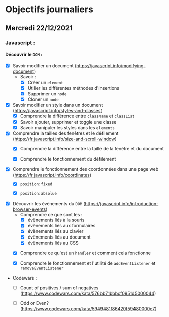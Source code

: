 # Objectifs journaliers

## Mercredi 22/12/2021


### Javascript :

#### Découvrir le `DOM` :

* [X] Savoir modifier un document (https://javascript.info/modifying-document)
  * Savoir :
    * [X] Créer un `element`
    * [X] Utilier les différentes méthodes d'insertions
    * [X] Supprimer un `node`
    * [X] Cloner un `node`

* [X] Savoir modifier un style dans un document (https://javascript.info/styles-and-classes)
  * [X] Comprendre la différence entre `className` et `classList`
  * [X] Savoir ajouter, supprimer et toggle une classe
  * [X] Savoir manipuler les styles dans les `elements`

* [X] Comprendre la tailles des fenêtres et le défilement (https://fr.javascript.info/size-and-scroll-window)
  * [X] Comprendre la différence entre la taille de la fenêtre et du document
  * [X] Comprendre le fonctionnement du défilement


* [X] Comprendre le fonctionnement des coordonnées dans une page web (https://fr.javascript.info/coordinates)
  * [X] `position:fixed`
  * [X] `position:absolue`


* [X] Découvrir les évènements du `DOM` (https://javascript.info/introduction-browser-events)
  * Comprendre ce que sont les : 
    * [X] évènements liés à la souris
    * [X] évènements liés aux formulaires
    * [X] évènements liés au clavier
    * [X] évènements liés au document
    * [X] évènements liés au CSS
  * [X] Comprendre ce qu'est un `handler` et comment cela fonctionne
  * [X] Comprendre le fonctionnement et l'utilité de `addEventListener` et `removeEventListener`


* Codewars :
  * [ ] Count of positives / sum of negatives (https://www.codewars.com/kata/576bb71bbbcf0951d5000044)
  * [ ] Odd or Even? (https://www.codewars.com/kata/5949481f86420f59480000e7)


